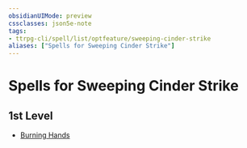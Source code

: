 ```yaml
---
obsidianUIMode: preview
cssclasses: json5e-note
tags:
- ttrpg-cli/spell/list/optfeature/sweeping-cinder-strike
aliases: ["Spells for Sweeping Cinder Strike"]
---
```

# Spells for Sweeping Cinder Strike

## 1st Level

- [Burning Hands](Misc%20Files/CLI/compendium/spells/burning-hands-xphb.md "XPHB")